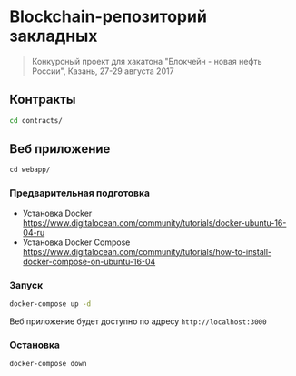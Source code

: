 # Blockchain-репозиторий закладных

> Конкурсный проект для хакатона "Блокчейн - новая нефть России", Казань, 27-29 августа 2017

## Контракты

```bash
cd contracts/
```

## Веб приложение

```bash
сd webapp/
```

### Предварительная подготовка

* Установка Docker https://www.digitalocean.com/community/tutorials/docker-ubuntu-16-04-ru
* Установка Docker Compose https://www.digitalocean.com/community/tutorials/how-to-install-docker-compose-on-ubuntu-16-04

### Запуск

```bash
docker-compose up -d
```

Веб приложение будет доступно по адресу ```http://localhost:3000```

### Остановка

```bash
docker-compose down
```
